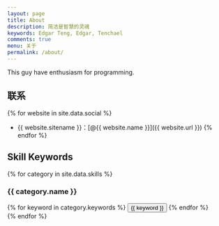 ```yaml
---
layout: page
title: About
description: 简洁是智慧的灵魂
keywords: Edgar Teng, Edgar, Tenchael
comments: true
menu: 关于
permalink: /about/
---
```


This guy have enthusiasm for programming.

## 联系

{% for website in site.data.social %}
* {{ website.sitename }}：[@{{ website.name }}]({{ website.url }})
{% endfor %}

## Skill Keywords

{% for category in site.data.skills %}
### {{ category.name }}
<div class="btn-inline">
{% for keyword in category.keywords %}
<button class="btn btn-outline" type="button">{{ keyword }}</button>
{% endfor %}
</div>
{% endfor %}
